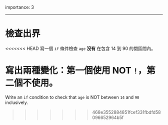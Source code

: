 importance: 3

---

# 檢查出界

<<<<<<< HEAD
寫一個 `if` 條件檢查 `age` **沒有** 在包含 14 到 90 的閉區間內。

寫出兩種變化：第一個使用 NOT `!`，第二個不使用。
=======
Write an `if` condition to check that `age` is NOT between `14` and `90` inclusively.
>>>>>>> 468e3552884851fcef331fbdfd58096652964b5f

